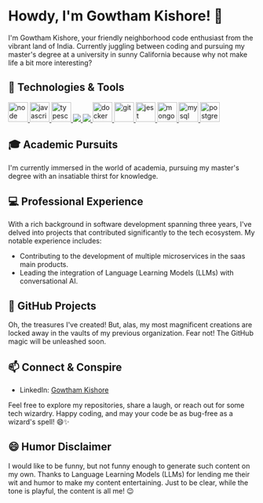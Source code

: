 # Howdy, I'm Gowtham Kishore! 👋

I'm Gowtham Kishore, your friendly neighborhood code enthusiast from the vibrant land of India. Currently juggling between coding and pursuing my master's degree at a university in sunny California because why not make life a bit more interesting?

## 🔧 Technologies & Tools

<p align="left" dir="auto">
  <a href="https://nodejs.org/" rel="nofollow"> <img src="https://camo.githubusercontent.com/baa86eefecfaec4462666f3889c6d18f8f5613b52d7b30b96d4149edfd27bfa6/68747470733a2f2f75706c6f61642e77696b696d656469612e6f72672f77696b6970656469612f636f6d6d6f6e732f642f64392f4e6f64652e6a735f6c6f676f2e737667" alt="node" width="40" height="40" data-canonical-src="https://upload.wikimedia.org/wikipedia/commons/d/d9/Node.js_logo.svg" style="max-width: 100%;"> </a>
  <a href="https://developer.mozilla.org/en-US/docs/Web/JavaScript" rel="nofollow"> <img src="https://camo.githubusercontent.com/16916aec71acffe56544e39810941905c8ee2c39ebec950faf1011bc9a4d715e/68747470733a2f2f75706c6f61642e77696b696d656469612e6f72672f77696b6970656469612f636f6d6d6f6e732f362f36612f4a6176615363726970742d6c6f676f2e706e67" alt="javascript" width="40" height="40" data-canonical-src="https://upload.wikimedia.org/wikipedia/commons/6/6a/JavaScript-logo.png" style="max-width: 100%;"> </a>
  <a href="https://www.typescriptlang.org/" rel="nofollow"> <img src="https://camo.githubusercontent.com/607d9fb6c9ea3e158d8c23c708ea6102dae2db2ea9a505a99c2a4576f6f0a999/68747470733a2f2f75706c6f61642e77696b696d656469612e6f72672f77696b6970656469612f636f6d6d6f6e732f342f34632f547970657363726970745f6c6f676f5f323032302e737667" alt="typescript" width="40" height="40" data-canonical-src="https://upload.wikimedia.org/wikipedia/commons/4/4c/Typescript_logo_2020.svg" style="max-width: 100%;"> </a>
  <a href="https://expressjs.com/" rel="nofollow"> <img src="https://raw.githubusercontent.com/gowthamkishore3799/images/main/download.png" style="max-width: 100%;"> </a>
  <a href="https://redis.io/" rel="nofollow"> <img src="https://avatars.githubusercontent.com/u/1529926?s=48&v=4" style="max-width: 100%;"> </a>
  <a href="https://www.docker.com/" rel="nofollow"> <img src="https://camo.githubusercontent.com/fa917fbe430617ce11467c34ee9e71fcd76fedd71eb1652bf41f09fda139a5c1/68747470733a2f2f7777772e646f636b65722e636f6d2f77702d636f6e74656e742f75706c6f6164732f323032322f30332f766572746963616c2d6c6f676f2d6d6f6e6f6368726f6d617469632e706e67" alt="docker" width="40" height="40" data-canonical-src="https://www.docker.com/wp-content/uploads/2022/03/vertical-logo-monochromatic.png" style="max-width: 100%;"> </a>
  <a href="https://git-scm.com/" rel="nofollow"> <img src="https://camo.githubusercontent.com/fcafa5ebc1f5f789ae7d012a3ecd8fe7bda49516591caf7c37698f764165d880/68747470733a2f2f7777772e766563746f726c6f676f2e7a6f6e652f6c6f676f732f6769742d73636d2f6769742d73636d2d69636f6e2e737667" alt="git" width="40" height="40" data-canonical-src="https://www.vectorlogo.zone/logos/git-scm/git-scm-icon.svg" style="max-width: 100%;"> </a>
  <a href="https://jestjs.io" rel="nofollow"> <img src="https://camo.githubusercontent.com/87882410b423221c16582e2f23590a723cb841ef3458ccdc7b13ba8d5bcc0354/68747470733a2f2f7777772e766563746f726c6f676f2e7a6f6e652f6c6f676f732f6a6573746a73696f2f6a6573746a73696f2d69636f6e2e737667" alt="jest" width="40" height="40" data-canonical-src="https://www.vectorlogo.zone/logos/jestjsio/jestjsio-icon.svg" style="max-width: 100%;"> </a>
  <a href="https://www.mongodb.com/" rel="nofollow"> <img src="https://camo.githubusercontent.com/823669b01b23f1c9bf9e975e80da4730427b05b49039a9ac884722d659b017cb/68747470733a2f2f77372e706e6777696e672e636f6d2f706e67732f36332f31392f706e672d7472616e73706172656e742d6d6f6e676f64622d64617461626173652d6e6f73716c2d706f737467726573716c2d6d6f6e676f2d746578742d6c6f676f2d627573696e6573732d7468756d626e61696c2e706e67" alt="mongodb" width="40" height="40" data-canonical-src="https://w7.pngwing.com/pngs/63/19/png-transparent-mongodb-database-nosql-postgresql-mongo-text-logo-business-thumbnail.png" style="max-width: 100%;"> </a>
  <a href="https://www.mysql.com/" rel="nofollow"> <img src="https://camo.githubusercontent.com/35ea0e8b4fba4bc12f903e1571b8cada6d7ecd2e7604063609593e32fd868502/68747470733a2f2f75706c6f61642e77696b696d656469612e6f72672f77696b6970656469612f636f6d6d6f6e732f302f30612f4d7953514c5f746578746c6f676f2e737667" alt="mysql" width="40" height="40" data-canonical-src="https://upload.wikimedia.org/wikipedia/commons/0/0a/MySQL_textlogo.svg" style="max-width: 100%;"> </a>
  <a href="https://www.postgresql.org" rel="nofollow"> <img src="https://camo.githubusercontent.com/1c93309e27f7e3828accdc0492277a51ebaa33f925cd8b6a2b21262fe2b0db66/68747470733a2f2f75706c6f61642e77696b696d656469612e6f72672f77696b6970656469612f636f6d6d6f6e732f322f32392f506f737467726573716c5f656c657068616e742e737667" alt="postgresql" width="40" height="40" data-canonical-src="https://upload.wikimedia.org/wikipedia/commons/2/29/Postgresql_elephant.svg" style="max-width: 100%;"> </a>
</p>

## 🎓 Academic Pursuits

I'm currently immersed in the world of academia, pursuing my master's degree with an insatiable thirst for knowledge.

## 💻 Professional Experience

With a rich background in software development spanning three years, I've delved into projects that contributed significantly to the tech ecosystem. My notable experience includes:

- Contributing to the development of multiple microservices in the saas main products.
- Leading the integration of Language Learning Models (LLMs) with conversational AI.

## 🚀 GitHub Projects

Oh, the treasures I've created! But, alas, my most magnificent creations are locked away in the vaults of my previous organization. Fear not! The GitHub magic will be unleashed soon.

## 📫 Connect & Conspire

- LinkedIn: [Gowtham Kishore](https://www.linkedin.com/in/gowtham-kishore-gk-aa597715a/)


Feel free to explore my repositories, share a laugh, or reach out for some tech wizardry. Happy coding, and may your code be as bug-free as a wizard's spell! 😄✨


## 😄 Humor Disclaimer

I would like to be funny, but not funny enough to generate such content on my own. Thanks to Language Learning Models (LLMs) for lending me their wit and humor to make my content entertaining. Just to be clear, while the tone is playful, the content is all me! 😉

